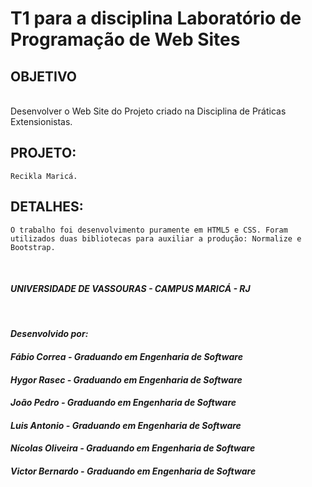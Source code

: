 # T1 para a disciplina Laboratório de Programação de Web Sites
## OBJETIVO
<br>
Desenvolver o Web Site do Projeto criado na Disciplina de Práticas Extensionistas.

## PROJETO:

    Recikla Maricá.

## DETALHES:

    O trabalho foi desenvolvimento puramente em HTML5 e CSS. Foram utilizados duas bibliotecas para auxiliar a produção: Normalize e Bootstrap.
<br>

#### *UNIVERSIDADE DE VASSOURAS - CAMPUS MARICÁ - RJ*
<br>

#### *Desenvolvido por:*
#### *Fábio Correa - Graduando em Engenharia de Software*
#### *Hygor Rasec - Graduando em Engenharia de Software*
#### *João Pedro - Graduando em Engenharia de Software*
#### *Luis Antonio - Graduando em Engenharia de Software*
#### *Nícolas Oliveira - Graduando em Engenharia de Software*
#### *Victor Bernardo - Graduando em Engenharia de Software*
